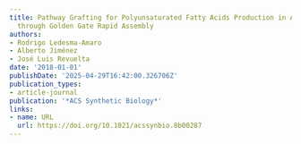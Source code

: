 ```yaml
---
title: Pathway Grafting for Polyunsaturated Fatty Acids Production in Ashbya gossypii
  through Golden Gate Rapid Assembly
authors:
- Rodrigo Ledesma‐Amaro
- Alberto Jiménez
- José Luis Revuelta
date: '2018-01-01'
publishDate: '2025-04-29T16:42:00.326706Z'
publication_types:
- article-journal
publication: '*ACS Synthetic Biology*'
links:
- name: URL
  url: https://doi.org/10.1021/acssynbio.8b00287
---
```

